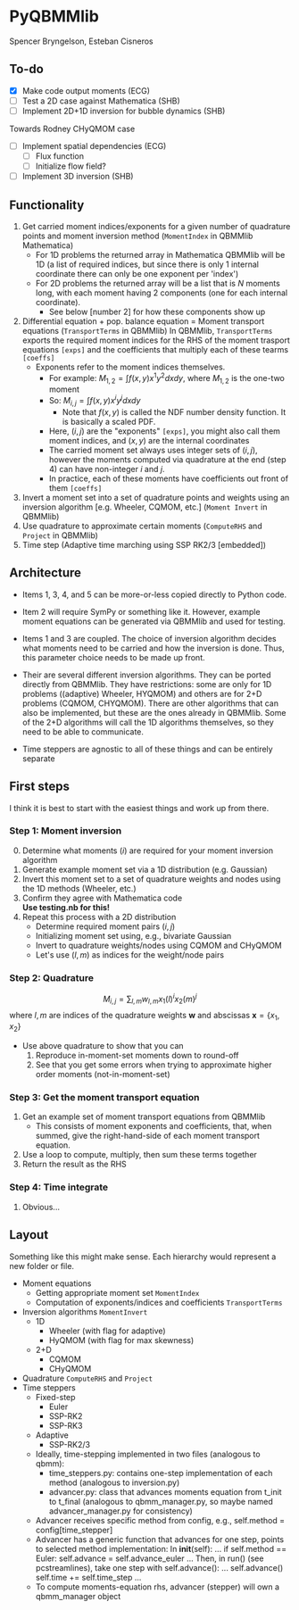 # PyQBMMlib

Spencer Bryngelson, Esteban Cisneros

## To-do

- [x] Make code output moments (ECG)
- [ ] Test a 2D case against Mathematica (SHB)
- [ ] Implement 2D+1D inversion for bubble dynamics (SHB)

Towards Rodney CHyQMOM case 
- [ ] Implement spatial dependencies (ECG)
    - [ ] Flux function
    - [ ] Initialize flow field?
- [ ] Implement 3D inversion (SHB)

## Functionality

1. Get carried moment indices/exponents for a given number of quadrature points and moment inversion method
    (`MomentIndex` in QBMMlib Mathematica)
    - For 1D problems the returned array in Mathematica QBMMlib will be 1D (a list of required indices, but since there is only 1 internal coordinate there can only be one exponent per 'index')
    - For 2D problems the returned array will be a list that is $N$ moments long, with each moment having 2 components (one for each internal coordinate).
        - See below [number 2] for how these components show up
2. Differential equation + pop. balance equation = Moment transport equations
    (`TransportTerms` in QBMMlib)
    In QBMMlib, `TransportTerms` exports the required moment indices for the RHS of the moment trasport equations `[exps]` and the coefficients that multiply each of these tearms `[coeffs]`
    - Exponents refer to the moment indices themselves.
        - For example: $M_{1,2} = \int f(x,y) x^1 y^2 dx dy$, where $M_{1,2}$ is the one-two moment
        - So: $M_{i,j} = \int f(x,y) x^i y^j dx dy$
            - Note that $f(x,y)$ is called the NDF number density function. It is basically a scaled PDF.
        - Here, $(i,j)$ are the "exponents" `[exps]`, you might also call them moment indices, and $(x,y)$ are the internal coordinates
        - The carried moment set always uses integer sets of $(i,j)$, however the moments computed via quadrature at the end (step 4) can have non-integer $i$ and $j$.
        - In practice, each of these moments have coefficients out front of them `[coeffs]`
3. Invert a moment set into a set of quadrature points and weights using an inversion algorithm [e.g. Wheeler, CQMOM, etc.]
    (`Moment Invert` in QBMMlib)
4. Use quadrature to approximate certain moments 
    (`ComputeRHS` and `Project` in QBMMlib)
5. Time step
    (Adaptive time marching using SSP RK2/3 [embedded])

## Architecture

- Items 1, 3, 4, and 5 can be more-or-less copied directly to Python code.

- Item 2 will require SymPy or something like it.
However, example moment equations can be generated via QBMMlib and used for testing.

- Items 1 and 3 are coupled.
The choice of inversion algorithm decides what moments need to be carried and how the inversion is done.
Thus, this parameter choice needs to be made up front.

- Their are several different inversion algorithms.
They can be ported directly from QBMMlib.
They have restrictions: some are only for 1D problems ((adaptive) Wheeler, HYQMOM) and others are for 2+D problems (CQMOM, CHYQMOM).
There are other algorithms that can also be implemented, but these are the ones already in QBMMlib.
Some of the 2+D algorithms will call the 1D algorithms themselves, so they need to be able to communicate.

- Time steppers are agnostic to all of these things and can be entirely separate

## First steps

I think it is best to start with the easiest things and work up from there.

### Step 1: Moment inversion

0. Determine what moments ($i$) are required for your moment inversion algorithm 
1. Generate example moment set via a 1D distribution (e.g. Gaussian)
2. Invert this moment set to a set of quadrature weights and nodes using the 1D methods (Wheeler, etc.)
3. Confirm they agree with Mathematica code  
**Use testing.nb for this!**
4. Repeat this process with a 2D distribution 
    - Determine required moment pairs $(i,j)$
    - Initializing moment set using, e.g., bivariate Gaussian
    - Invert to quadrature weights/nodes using CQMOM and CHyQMOM
    - Let's use $(l,m)$ as indices for the weight/node pairs

### Step 2: Quadrature

$$ M_{i,j} = \sum_{l,m} w_{l,m} x_1(l)^i x_{2}(m)^j $$
where $l,m$ are indices of the quadrature weights $\bm{w}$ and abscissas $\bm{x} = \{ x_1, x_2 \}$

- Use above quadrature to show that you can 
    1. Reproduce in-moment-set moments down to round-off
    2. See that you get some errors when trying to approximate higher order moments (not-in-moment-set)

### Step 3: Get the moment transport equation

1. Get an example set of moment transport equations from QBMMlib
    - This consists of moment exponents and coefficients, that, when summed, give the right-hand-side of each moment transport equation.
2. Use a loop to compute, multiply, then sum these terms together
3. Return the result as the RHS

### Step 4: Time integrate

1. Obvious...

## Layout

Something like this might make sense.
Each hierarchy would represent a new folder or file.

- Moment equations
    - Getting appropriate moment set `MomentIndex`
    - Computation of exponents/indices and coefficients `TransportTerms`
- Inversion algorithms `MomentInvert`
    - 1D
        - Wheeler (with flag for adaptive)
        - HyQMOM (with flag for max skewness)
    - 2+D
        - CQMOM
        - CHyQMOM
- Quadrature `ComputeRHS` and `Project`
- Time steppers
    - Fixed-step
        - Euler
        - SSP-RK2
        - SSP-RK3
    - Adaptive
        - SSP-RK2/3
    - Ideally, time-stepping implemented in two files (analogous to qbmm):
        - time_steppers.py: contains one-step implementation of each method
          (analogous to inversion.py)
        - advancer.py: class that advances moments equation from t_init to t_final
          (analogous to qbmm_manager.py, so maybe named advancer_manager.py for consistency)
    - Advancer receives specific method from config, e.g.,
      self.method = config[time_stepper]
    - Advancer has a generic function that advances for one step,
      points to selected method implementation:
      In __init__(self):
          ...
          if self.method == Euler:
              self.advance = self.advance_euler
          ...
      Then, in run() (see pcstreamlines), 
      take one step with self.advance():
          ...
          self.advance()
          self.time += self.time_step
          ...
    - To compute moments-equation rhs, advancer (stepper)
      will own a qbmm_manager object
